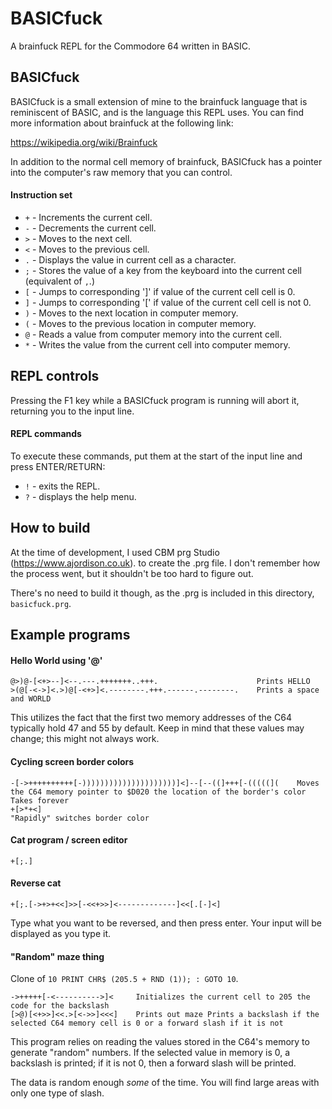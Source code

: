 # BASICfuck

A brainfuck REPL for the Commodore 64 written in BASIC.

## BASICfuck

BASICfuck is a small extension of mine to the brainfuck language that is
reminiscent of BASIC, and is the language this REPL uses. You can find more
information about brainfuck at the following link:

https://wikipedia.org/wiki/Brainfuck

In addition to the normal cell memory of brainfuck, BASICfuck has a pointer into
the computer's raw memory that you can control.

#### Instruction set

- `+` - Increments the current cell.
- `-` - Decrements the current cell.
- `>` - Moves to the next cell.
- `<` - Moves to the previous cell.
- `.` - Displays the value in current cell as a character.
- `;` - Stores the value of a key from the keyboard into the current cell (equivalent of `,`.)
- `[` - Jumps to corresponding ']' if value of the current cell cell is 0.
- `]` - Jumps to corresponding '[' if value of the current cell cell is not 0.
- `)` - Moves to the next location in computer memory.
- `(` - Moves to the previous location in computer memory.
- `@` - Reads a value from computer memory into the current cell.
- `*` - Writes the value from the current cell into computer memory.

## REPL controls

Pressing the F1 key while a BASICfuck program is running will abort it,
returning you to the input line.

#### REPL commands

To execute these commands, put them at the start of the input line and press
ENTER/RETURN:

- `!` - exits the REPL.
- `?` - displays the help menu.

## How to build

At the time of development, I used CBM prg Studio (https://www.ajordison.co.uk).
to create the .prg file. I don't remember how the process went, but it shouldn't
be too hard to figure out.

There's no need to build it though, as the .prg is included in this directory,
`basicfuck.prg`.

## Example programs

#### Hello World using '@'

```brainfuck
@>)@-[<+>--]<--.---.+++++++..+++.                      Prints HELLO
>(@[-<->]<.>)@[-<+>]<.--------.+++.------.--------.    Prints a space and WORLD
```

This utilizes the fact that the first two memory addresses of the C64 typically
hold 47 and 55 by default. Keep in mind that these values may change; this might
not always work.

#### Cycling screen border colors

```brainfuck
-[->++++++++++[-)))))))))))))))))))))]<]--[--((]+++[-(((((](    Moves the C64 memory pointer to $D020 the location of the border's color Takes forever
+[>*+<]                                                         "Rapidly" switches border color
```

#### Cat program / screen editor

```brainfuck
+[;.]
```

#### Reverse cat

```brainfuck
+[;.[->+>+<<]>>[-<<+>>]<-------------]<<[.[-]<]
```

Type what you want to be reversed, and then press enter. Your input will be
displayed as you type it.

#### "Random" maze thing

Clone of `10 PRINT CHR$ (205.5 + RND (1)); : GOTO 10`.

```brainfuck
->+++++[-<---------->]<     Initializes the current cell to 205 the code for the backslash
[>@)[<+>>]<<.>[<->>]<<<]    Prints out maze Prints a backslash if the selected C64 memory cell is 0 or a forward slash if it is not
```

This program relies on reading the values stored in the C64's memory to generate
"random" numbers. If the selected value in memory is 0, a backslash is printed;
if it is not 0, then a forward slash will be printed.

The data is random enough *some* of the time. You will find large areas with
only one type of slash.
